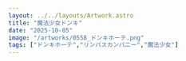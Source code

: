 ```yaml
---
layout: ../../layouts/Artwork.astro
title: "魔法少女ドンキ"
date: "2025-10-05"
image: "/artworks/0558_ドンキホーテ.png"
tags: ["ドンキホーテ","リンバスカンパニー","魔法少女"]
---
```



